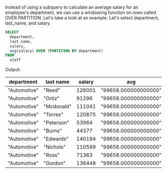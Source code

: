 Instead of using a subquery to calculate an average salary for an employee's department, we can use a windowing function on rows called OVER PARTITION. Let's take a look at an example. Let's select department, last_name, and salary.

```sql
SELECT
  department,
  last_name,
  salary,
  avg(salary) OVER (PARTITION BY department)
FROM
  staff
```

Output:

| department   | last name  | salary | avg                  |
|--------------|------------|--------|----------------------|
| "Automotive" | "Reed"     | 126001 | "99658.000000000000" |
| "Automotive" | "Ortiz"    | 91296  | "99658.000000000000" |
| "Automotive" | "Mcdonald" | 111041 | "99658.000000000000" |
| "Automotive" | "Torres"   | 120875 | "99658.000000000000" |
| "Automotive" | "Peterson" | 53964  | "99658.000000000000" |
| "Automotive" | "Burns"    | 44377  | "99658.000000000000" |
| "Automotive" | "Edwards"  | 140194 | "99658.000000000000" |
| "Automotive" | "Nichols"  | 110589 | "99658.000000000000" |
| "Automotive" | "Ross"     | 71363  | "99658.000000000000" |
| "Automotive" | "Gordon"   | 136448 | "99658.000000000000" |
